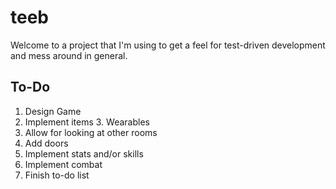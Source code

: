 # teeb
Welcome to a project that I'm using to get a feel for test-driven development and mess around in general.

## To-Do
1. Design Game
2. Implement items
	3. Wearables
3. Allow for looking at other rooms
4. Add doors
5. Implement stats and/or skills
6. Implement combat
7. Finish to-do list
